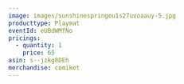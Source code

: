 ```yaml
---
image: images/sunshinespringeu1s27uvoaauy-5.jpg
producttype: Playmat
eventId: eUBdWMfNo
pricings:
  - quantity: 1
    price: 65
asin: s--jzkg8DEh
merchandise: comiket
---
```

